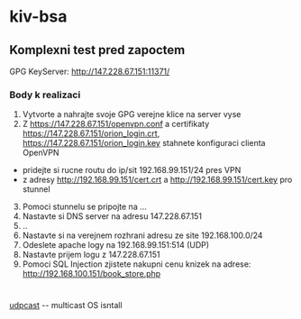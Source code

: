 # kiv-bsa

## Komplexni test pred zapoctem

GPG KeyServer: <http://147.228.67.151:11371/>

### Body k realizaci

1. Vytvorte a nahrajte svoje GPG verejne klice na server vyse
2. Z <https://147.228.67.151/openvpn.conf> a certifikaty <https://147.228.67.151/orion_login.crt>, <https://147.228.67.151/orion_login.key> stahnete konfiguraci clienta OpenVPN
  * pridejte si rucne routu do ip/sit 192.168.99.151/24 pres VPN
  * z adresy <http://192.168.99.151/cert.crt> a <http://192.168.99.151/cert.key> pro stunnel
3. Pomoci stunnelu se pripojte na ...
4. Nastavte si DNS server na adresu 147.228.67.151
5. ..
6. Nastavte si na verejnem rozhrani adresu ze site 192.168.100.0/24
7. Odeslete apache logy na 192.168.99.151:514 (UDP)
8. Nastavte prijem logu z 147.228.67.151
9. Pomoci SQL Injection zjistete nakupni cenu knizek na adrese: <http://192.168.100.151/book_store.php>




# 
[udpcast](https://www.udpcast.linux.lu/bootloader.html) -- multicast OS isntall 